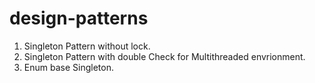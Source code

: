# design-patterns

1. Singleton Pattern without lock.
2. Singleton Pattern with double Check for Multithreaded envrionment.
3. Enum base Singleton.